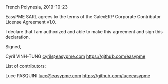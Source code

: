 French Polynesia, 2019-10-23

EasyPME SARL agrees to the terms of the GalexERP Corporate Contributor License
Agreement v1.0.

I declare that I am authorized and able to make this agreement and sign this 
declaration.

Signed,

Cyril VINH-TUNG cyril@easypme.com https://github.com/easypme

List of contributors:

Luce PASQUINI luce@easypme.com https://github.com/luceeasypme
